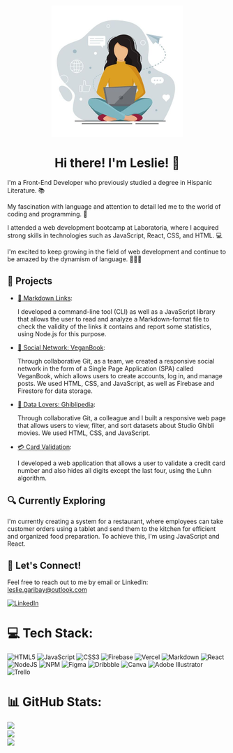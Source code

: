 <div align="center">
  <img src="./tech.jpg" alt="Hi" width="300" height="300">
</div>

<div align="center">
  <h1> Hi there! I'm Leslie! 👋</h1>
</div>


I'm a Front-End Developer who previously studied a degree in Hispanic Literature. 📚

My fascination with language and attention to detail led me to the world of coding and programming. 📑

I attended a web development bootcamp at Laboratoria, where I acquired strong skills in technologies such as JavaScript, React, CSS, and HTML. 💻

I'm excited to keep growing in the field of web development and continue to be amazed by the dynamism of language. 👩🏻‍💻

## 🚀 Projects

- [🔗 Markdown Links]():

    I developed a command-line tool (CLI) as well as a JavaScript library that allows the user to read and analyze a Markdown-format file to check the validity of the links it contains and report some statistics, using Node.js for this purpose.

- [🍎 Social Network: VeganBook](https://dev-008-social-network-veganbook.vercel.app/):

    Through collaborative Git, as a team, we created a responsive social network in the form of a Single Page Application (SPA) called VeganBook, which allows users to create accounts, log in, and manage posts. We used HTML, CSS, and JavaScript, as well as Firebase and Firestore for data storage.

- [🎥 Data Lovers: Ghiblipedia](https://lesliegaribay.github.io/DEV008-data-lovers/):

    Through collaborative Git, a colleague and I built a responsive web page that allows users to view, filter, and sort datasets about Studio Ghibli movies. We used HTML, CSS, and JavaScript.

- [💳 Card Validation](https://lesliegaribay.github.io/DEV008-card-validation/):

    I developed a web application that allows a user to validate a credit card number and also hides all digits except the last four, using the Luhn algorithm.

## 🔍 Currently Exploring

I'm currently creating a system for a restaurant, where employees can take customer orders using a tablet and send them to the kitchen for efficient and organized food preparation. To achieve this, I'm using JavaScript and React.

## 🤝 Let's Connect!

Feel free to reach out to me by email or LinkedIn: 
leslie.garibay@outlook.com

[![LinkedIn](https://img.shields.io/badge/LinkedIn-%230077B5.svg?logo=linkedin&logoColor=white)](https://linkedin.com/in/leslie-garibay)

# 💻 Tech Stack:
![HTML5](https://img.shields.io/badge/html5-%23E34F26.svg?style=for-the-badge&logo=html5&logoColor=white) ![JavaScript](https://img.shields.io/badge/javascript-%23323330.svg?style=for-the-badge&logo=javascript&logoColor=%23F7DF1E) ![CSS3](https://img.shields.io/badge/css3-%231572B6.svg?style=for-the-badge&logo=css3&logoColor=white) ![Firebase](https://img.shields.io/badge/firebase-%23039BE5.svg?style=for-the-badge&logo=firebase) ![Vercel](https://img.shields.io/badge/vercel-%23000000.svg?style=for-the-badge&logo=vercel&logoColor=white) ![Markdown](https://img.shields.io/badge/markdown-%23000000.svg?style=for-the-badge&logo=markdown&logoColor=white) ![React](https://img.shields.io/badge/react-%2320232a.svg?style=for-the-badge&logo=react&logoColor=%2361DAFB) ![NodeJS](https://img.shields.io/badge/node.js-6DA55F?style=for-the-badge&logo=node.js&logoColor=white) ![NPM](https://img.shields.io/badge/NPM-%23000000.svg?style=for-the-badge&logo=npm&logoColor=white) 	![Figma](https://img.shields.io/badge/figma-%23F24E1E.svg?style=for-the-badge&logo=figma&logoColor=white) ![Dribbble](https://img.shields.io/badge/Dribbble-EA4C89?style=for-the-badge&logo=dribbble&logoColor=white) ![Canva](https://img.shields.io/badge/Canva-%2300C4CC.svg?style=for-the-badge&logo=Canva&logoColor=white) ![Adobe Illustrator](https://img.shields.io/badge/adobeillustrator-%23FF9A00.svg?style=for-the-badge&logo=adobeillustrator&logoColor=white) ![Trello](https://img.shields.io/badge/Trello-%23026AA7.svg?style=for-the-badge&logo=Trello&logoColor=white)
# 📊 GitHub Stats:
![](https://github-readme-stats.vercel.app/api?username=LeslieGaribay&theme=calm&hide_border=false&include_all_commits=true&count_private=true)<br/>
![](https://github-readme-streak-stats.herokuapp.com/?user=LeslieGaribay&theme=calm&hide_border=false)<br/>
![](https://github-readme-stats.vercel.app/api/top-langs/?username=LeslieGaribay&theme=calm&hide_border=false&include_all_commits=true&count_private=true&layout=compact)
